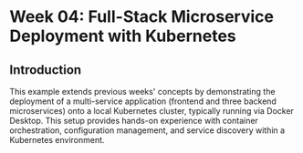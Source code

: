 # Week 04: Full-Stack Microservice Deployment with Kubernetes

## Introduction

This example extends previous weeks' concepts by demonstrating the deployment of a multi-service application (frontend and three backend microservices) onto a local Kubernetes cluster, typically running via Docker Desktop. This setup provides hands-on experience with container orchestration, configuration management, and service discovery within a Kubernetes environment.